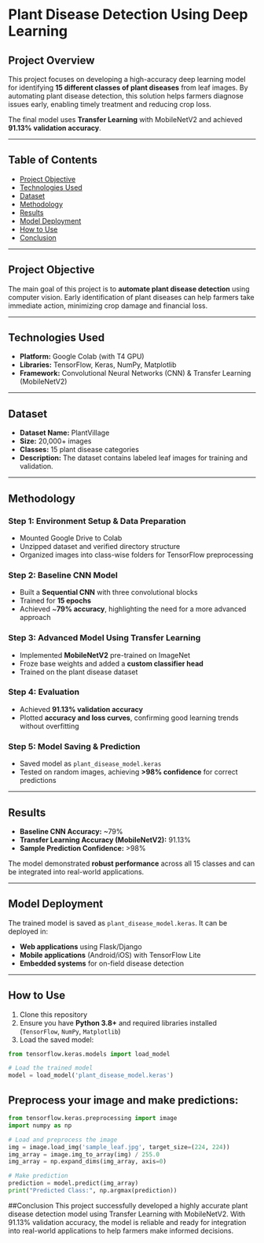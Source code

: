 # Plant Disease Detection Using Deep Learning

## Project Overview
This project focuses on developing a high-accuracy deep learning model for identifying **15 different classes of plant diseases** from leaf images. By automating plant disease detection, this solution helps farmers diagnose issues early, enabling timely treatment and reducing crop loss.  

The final model uses **Transfer Learning** with MobileNetV2 and achieved **91.13% validation accuracy**.

---

## Table of Contents
- [Project Objective](#project-objective)  
- [Technologies Used](#technologies-used)  
- [Dataset](#dataset)  
- [Methodology](#methodology)  
- [Results](#results)  
- [Model Deployment](#model-deployment)  
- [How to Use](#how-to-use)  
- [Conclusion](#conclusion)  

---

## Project Objective
The main goal of this project is to **automate plant disease detection** using computer vision. Early identification of plant diseases can help farmers take immediate action, minimizing crop damage and financial loss.

---

## Technologies Used
- **Platform:** Google Colab (with T4 GPU)  
- **Libraries:** TensorFlow, Keras, NumPy, Matplotlib  
- **Framework:** Convolutional Neural Networks (CNN) & Transfer Learning (MobileNetV2)  

---

## Dataset
- **Dataset Name:** PlantVillage  
- **Size:** 20,000+ images  
- **Classes:** 15 plant disease categories  
- **Description:** The dataset contains labeled leaf images for training and validation.  

---

## Methodology

### Step 1: Environment Setup & Data Preparation
- Mounted Google Drive to Colab  
- Unzipped dataset and verified directory structure  
- Organized images into class-wise folders for TensorFlow preprocessing  

### Step 2: Baseline CNN Model
- Built a **Sequential CNN** with three convolutional blocks  
- Trained for **15 epochs**  
- Achieved ~**79% accuracy**, highlighting the need for a more advanced approach  

### Step 3: Advanced Model Using Transfer Learning
- Implemented **MobileNetV2** pre-trained on ImageNet  
- Froze base weights and added a **custom classifier head**  
- Trained on the plant disease dataset  

### Step 4: Evaluation
- Achieved **91.13% validation accuracy**  
- Plotted **accuracy and loss curves**, confirming good learning trends without overfitting  

### Step 5: Model Saving & Prediction
- Saved model as `plant_disease_model.keras`  
- Tested on random images, achieving **>98% confidence** for correct predictions  

---

## Results
- **Baseline CNN Accuracy:** ~79%  
- **Transfer Learning Accuracy (MobileNetV2):** 91.13%  
- **Sample Prediction Confidence:** >98%  

The model demonstrated **robust performance** across all 15 classes and can be integrated into real-world applications.

---

## Model Deployment
The trained model is saved as `plant_disease_model.keras`. It can be deployed in:

- **Web applications** using Flask/Django  
- **Mobile applications** (Android/iOS) with TensorFlow Lite  
- **Embedded systems** for on-field disease detection  

---

## How to Use
1. Clone this repository  
2. Ensure you have **Python 3.8+** and required libraries installed (`TensorFlow`, `NumPy`, `Matplotlib`)  
3. Load the saved model:  
```python
from tensorflow.keras.models import load_model

# Load the trained model
model = load_model('plant_disease_model.keras')
  ```
## Preprocess your image and make predictions:
```python
from tensorflow.keras.preprocessing import image
import numpy as np

# Load and preprocess the image
img = image.load_img('sample_leaf.jpg', target_size=(224, 224))
img_array = image.img_to_array(img) / 255.0
img_array = np.expand_dims(img_array, axis=0)

# Make prediction
prediction = model.predict(img_array)
print("Predicted Class:", np.argmax(prediction))
  ```
##Conclusion
This project successfully developed a highly accurate plant disease detection model using Transfer Learning with MobileNetV2. With 91.13% validation accuracy, the model is reliable and ready for integration into real-world applications to help farmers make informed decisions.
